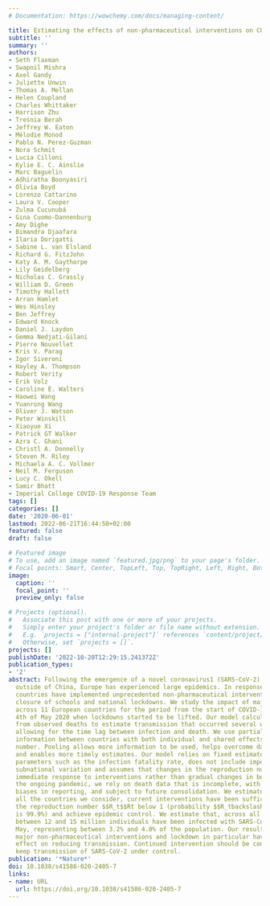 ```yaml
---
# Documentation: https://wowchemy.com/docs/managing-content/

title: Estimating the effects of non-pharmaceutical interventions on COVID-19 in Europe
subtitle: ''
summary: ''
authors:
- Seth Flaxman
- Swapnil Mishra
- Axel Gandy
- Juliette Unwin
- Thomas A. Mellan
- Helen Coupland
- Charles Whittaker
- Harrison Zhu
- Tresnia Berah
- Jeffrey W. Eaton
- Mélodie Monod
- Pablo N. Perez-Guzman
- Nora Schmit
- Lucia Cilloni
- Kylie E. C. Ainslie
- Marc Baguelin
- Adhiratha Boonyasiri
- Olivia Boyd
- Lorenzo Cattarino
- Laura V. Cooper
- Zulma Cucunubá
- Gina Cuomo-Dannenburg
- Amy Dighe
- Bimandra Djaafara
- Ilaria Dorigatti
- Sabine L. van Elsland
- Richard G. FitzJohn
- Katy A. M. Gaythorpe
- Lily Geidelberg
- Nicholas C. Grassly
- William D. Green
- Timothy Hallett
- Arran Hamlet
- Wes Hinsley
- Ben Jeffrey
- Edward Knock
- Daniel J. Laydon
- Gemma Nedjati-Gilani
- Pierre Nouvellet
- Kris V. Parag
- Igor Siveroni
- Hayley A. Thompson
- Robert Verity
- Erik Volz
- Caroline E. Walters
- Haowei Wang
- Yuanrong Wang
- Oliver J. Watson
- Peter Winskill
- Xiaoyue Xi
- Patrick GT Walker
- Azra C. Ghani
- Christl A. Donnelly
- Steven M. Riley
- Michaela A. C. Vollmer
- Neil M. Ferguson
- Lucy C. Okell
- Samir Bhatt
- Imperial College COVID-19 Response Team
tags: []
categories: []
date: '2020-06-01'
lastmod: 2022-06-21T16:44:50+02:00
featured: false
draft: false

# Featured image
# To use, add an image named `featured.jpg/png` to your page's folder.
# Focal points: Smart, Center, TopLeft, Top, TopRight, Left, Right, BottomLeft, Bottom, BottomRight.
image:
  caption: ''
  focal_point: ''
  preview_only: false

# Projects (optional).
#   Associate this post with one or more of your projects.
#   Simply enter your project's folder or file name without extension.
#   E.g. `projects = ["internal-project"]` references `content/project/deep-learning/index.md`.
#   Otherwise, set `projects = []`.
projects: []
publishDate: '2022-10-20T12:29:15.241372Z'
publication_types:
- '2'
abstract: Following the emergence of a novel coronavirus1 (SARS-CoV-2) and its spread
  outside of China, Europe has experienced large epidemics. In response, many European
  countries have implemented unprecedented non-pharmaceutical interventions such as
  closure of schools and national lockdowns. We study the impact of major interventions
  across 11 European countries for the period from the start of COVID-19 until the
  4th of May 2020 when lockdowns started to be lifted. Our model calculates backwards
  from observed deaths to estimate transmission that occurred several weeks prior,
  allowing for the time lag between infection and death. We use partial pooling of
  information between countries with both individual and shared effects on the reproduction
  number. Pooling allows more information to be used, helps overcome data idiosyncrasies,
  and enables more timely estimates. Our model relies on fixed estimates of some epidemiological
  parameters such as the infection fatality rate, does not include importation or
  subnational variation and assumes that changes in the reproduction number are an
  immediate response to interventions rather than gradual changes in behavior. Amidst
  the ongoing pandemic, we rely on death data that is incomplete, with systematic
  biases in reporting, and subject to future consolidation. We estimate that, for
  all the countries we consider, current interventions have been sufficient to drive
  the reproduction number $$R_t$$Rt below 1 (probability $$R_tbackslash,$$Rt< 1.0
  is 99.9%) and achieve epidemic control. We estimate that, across all 11 countries,
  between 12 and 15 million individuals have been infected with SARS-CoV-2 up to 4th
  May, representing between 3.2% and 4.0% of the population. Our results show that
  major non-pharmaceutical interventions and lockdown in particular have had a large
  effect on reducing transmission. Continued intervention should be considered to
  keep transmission of SARS-CoV-2 under control.
publication: '*Nature*'
doi: 10.1038/s41586-020-2405-7
links:
- name: URL
  url: https://doi.org/10.1038/s41586-020-2405-7
---
```

